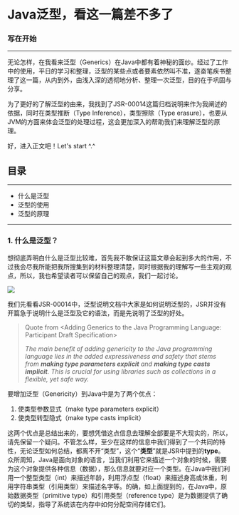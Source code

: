 # Java泛型，看这一篇差不多了

### 写在开始
---------------
无论怎样，在我看来泛型（Generics）在Java中都有着神秘的面纱。经过了工作中的使用，平日的学习和整理，泛型的某些点或者要素依然叫不准，遂奋笔疾书整理了这一篇，从内到外，由浅入深的透彻地分析、整理一次泛型，目的在于巩固与分享。

为了更好的了解泛型的由来，我找到了JSR-00014这篇归档说明来作为我阐述的依据，同时在类型推断（Type Inference），类型擦除（Type erasure），也要从JVM的方面来体会泛型的处理过程，这会更加深入的帮助我们来理解泛型的原理。

好，进入正文吧！Let's start ^.^


## 目录
----------------
- 什么是泛型
- 泛型的使用
- 泛型的原理
------

### 1. 什么是泛型？              
想彻底弄明白什么是泛型比较难，首先我不敢保证这篇文章会起到多大的作用，不过我会尽我所能把我所搜集到的材料整理清楚，同时根据我的理解写一些主观的观点，所以，我也希望读者可以保留自己的观点，我们一起讨论。

![](/JSR_01.jpg)

我们先看看JSR-00014中，泛型说明文档中大家是如何说明泛型的，JSR并没有开篇急于说明什么是泛型及它的语法，而是先说明了泛型的好处。

> Quote from &lt;Adding Generics to the Java Programming Language: Participant Draft Specification&gt;
>
> *The main benefit of adding genericity to the Java programming language lies in the added expressiveness and safety that stems from **making type parameters explicit** and **making type casts implicit**. This is crucial for using libraries such as collections in a flexible, yet safe way.*

要增加泛型（Genericity）到Java中是为了两个优点：
1. 使类型参数显式（make type parameters explicit）
2. 使类型转型隐式（make type casts implicit）

这两个优点是总结出来的，要想凭借这点信息去理解全部要是不大现实的，所以，请先保留一个疑问。不管怎么样，至少在这样的信息中我们得到了一个共同的特性，无论泛型如何总结，都离不开“类型”，这个“**类型**”就是JSR中提到的**type**。 众所周知，Java是面向对象的语言，当我们利用它来描述一个对象的时候，需要为这个对象提供各种信息（数据），那么信息就要对应一个类型。在Java中我们利用一个整型类型（int）来描述年龄，利用浮点型（float）来描述身高或体重，利用字符串类型（引用类型）来描述名字等。的确，如上面提到的，在Java中，原始数据类型（primitive type）和引用类型（reference type）是为数据提供了确切的类型，指导了系统该在内存中如何分配空间存储它们。
